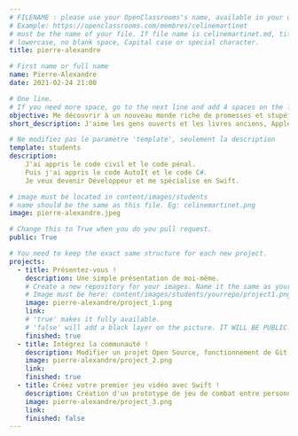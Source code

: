 ```yaml
---
# FILENAME : please use your OpenClassrooms's name, available in your url.
# Example: https://openclassrooms.com/membres/celinemartinet
# must be the name of your file. If file name is celinemartinet.md, title is celinemartinet.
# lowercase, no blank space, Capital case or special character.
title: pierre-alexandre

# First name or full name
name: Pierre-Alexandre
date: 2021-02-24 21:00

# One line.
# If you need more space, go to the next line and add 4 spaces on the left, as in 'description'.
objective: Me découvrir à un nouveau monde riche de promesses et stupéfiant de prouesses.
short_description: J'aime les gens ouverts et les livres anciens, Apple et Netflix.

# Ne modifiez pas le paramètre 'template', seulement la description
template: students
description:
    J'ai appris le code civil et le code pénal. 
    Puis j'ai appris le code AutoIt et le code C#. 
    Je veux devenir Développeur et me spécialise en Swift.

# image must be located in content/images/students
# name should be the same as this file. Eg: celinemartinet.png
image: pierre-alexandre.jpeg

# Change this to True when you do you pull request.
public: True

# You need to keep the exact same structure for each new project.
projects:
  - title: Présentez-vous !
    description: Une simple présentation de moi-même.
    # Create a new repository for your images. Name it the same as your nickname and profile picture.
    # Image must be here: content/images/students/yourrepo/project1.png
    image: pierre-alexandre/project_1.png
    link:
    # 'true' makes it fully available.
    # 'false' will add a black layer on the picture. IT WILL BE PUBLIC!
    finished: true
  - title: Intégrez la communauté !
    description: Modifier un projet Open Source, fonctionnement de Git, de Github et des pull requests.
    image: pierre-alexandre/project_2.png
    link: 
    finished: true
  - title: Créez votre premier jeu vidéo avec Swift !
    description: Création d'un prototype de jeu de combat entre personnages avec Swift. 
    image: pierre-alexandre/project_3.png
    link:
    finished: false
---
```


